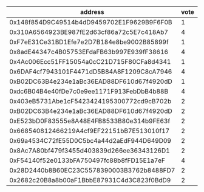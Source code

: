 address|vote|timestamp|signature
---|---|---|---
0x148f854D9C49514b4dD9459702E1F9629B9F6F0B|1|1603204072|0x968c978834c3e01b52d8cdc0e304c380f69c4b331a054463e845f1f12f9fd0f363217ac1dcee19096a8ff39b2baf11b011d76fbb1788dbf9636f0f5f8923010c1c
0x310A6564923BE987fE2d63cf86a72c5E7c418Ab7|4|1603204922|0xed2adfb2d14815b19000eeaaa30e1dbdbf2061b2bc070ffb09af3340e2f0918a04611fadd66897c76bacc57fc26d79198048c9685def58dcacdb9ea3c692dcc11b
0xF7eE31Ce31BD1Efe7e2D7B184e8be9002B85899f|1|1603206683|0xa4d9c2279b1628d5c6dd90e464af8a39eacdeddc3911a4f51b8d3dfed24a91e45a20863925ad804962935aec3389c7da0083b0c6498bba12e8b619a3037b7a291c
0x8adE44347c4B05753EFdaFB63b997E939fF38616|4|1603206863|0x934fa58f34637c56c46a90ecbeaffbdb41de7892d8f3c608e20cb1693c00dcc450eb14f195be2d1d4bb785ab81105d233e58ce2766d97bcb5b158d4afa5404e91b
0x4Ac006Ecc51FF15054a0cC21D715F80CFa8d4341|1|1603207170|0x5fb2ed93dc9a050d773217717899bbf98b4555c4bdbfc73fe2cd64d6ad18e1d56f812402e111632db41032fd8f138b3c7211e65baaa0303bec7ca3441d9ea2511b
0x6DAF4cf7943101F4471dD5B84A8F1209C8cA7946|4|1603207225|0x805b3c3588953f02822300250c33f4baa822f782a187d09cd88398c7325cac227e851cf775ff21914bfc32908c672b8962359690bf3ed80ffb07cc6c78a337ed1c
0xB02DC63B4e234e1aBc36EAD88DF610d67f4920dD|1|1603208912|0x9daf18def9862eb0156255a5a0e9a51e5d4aabe8cfd598899000989c519189ad582b992d3e7f602d90b8104400ff30dd055e2895d52ce6f1888ec9fa6a5a1d671c
0xdc6B04B4e40fDe7c0e9ee1171F913FebDbB4b88B|4|1603210368|0x6db9fe056eaf0ddf0c6c45cdbae70d29c14957dfbbb2aa2cbf9e3336f5d131b3080fc90d21e3e3dc486c8409980c8bd6dc473570daf658dd2b7929d18eebe1f11b
0x403eB5731Abe1cF5423424195300772cd9cB702b|2|1603215403|0x610f0b83fd13014049086063e42cb9e459debd5e3163eaab51bf3fc7e23f54645b366bee40b4b8348a3ef869a2e33c09a7be77387d67a38e0922f7de833da5331b
0xB02DC63B4e234e1aBc36EAD88DF610d67f4920dD|2|1603234955|0x584c14c6ad4255480bbecec6304c7806e2e7db767c16304925345e8a7d188f6937c13d273cb732ef0fdd521c43a0e6ccd7a91d656ea589d7e44ef75c161184b31b
0xE523bD0F83555e8A48E4FB8533B80e314b9FE63f|2|1603238008|0xd7f59503e14fc3bd1ea0cae6a27e123a447ffa753c5becc013793bd4fcc1d6d5742b91e27c4060d9a2b22f2e527070a3f444a50a4fc9027e484187c53a89dd921c
0x668540812466219A4cf9EF22151bB7E513010f17|2|1603250939|0x94ed0d969ab6f79299f941ab10987c4b49d5e1a42d7d9cb56551361325f840cb35eefefa959c4a8d4263faa7f605bed81350f8a72542fcaa032e87be1b3179dc1c
0x69a4534C72fE55D0C5bc4a44d2aEdF944D649D09|2|1603256005|0x31eb25619db105a7613de2b72290e50687ddb38889e6ad8b6daa08bcafc9f79462f0d5ec2a9293c32be7d8e55f756545626b5a4d04eba4047f32e3332002be021b
0x8Ac7A80bf479f3455d403839d266ee36343126D1|2|1603267957|0x89b49973c06a14ef2f55e8c759d87a12bfb94060901714d6c68388eb0d189d471f9296a03d83c1b16be441c53854cbfcf825edafd1fe9a30afc545be2da9c74e1c
0xF54140f52e0133bFA750497fc88b8fFD15E1a7eF|4|1603277170|0x032d1bd9e1128de0b03571d8883ec268b145a9317b5dbdace36bf90480f357ef12274470b2a024c2f8eabb76f09d267b65fc13e8e5d27e5bda03cfbf0dcf339f1b
0x28D2440b8B60EC23C5578390003B3762b8488FD7|2|1603279798|0x4d10b8919ba32a160a0c1b3d640681fd1428d45f801d29639e2418f048aa25862cd5c62464ebcfd320440d41fa27d063299a1c0c3bb02d9c6a65aad994ab4ba81c
0x2682c20B8a8b00aF1BbbE87931C4d3C823f0BdD9|2|1603281279|0xdae7e4f94c7bdaa9ea44c4b06801e3057ed0dac848660ed2014faf4c9bd2a99118da80d2ac193ce8544a09b463f9a9079f39c5a185ed89128d09c8fc9458ce5f1b